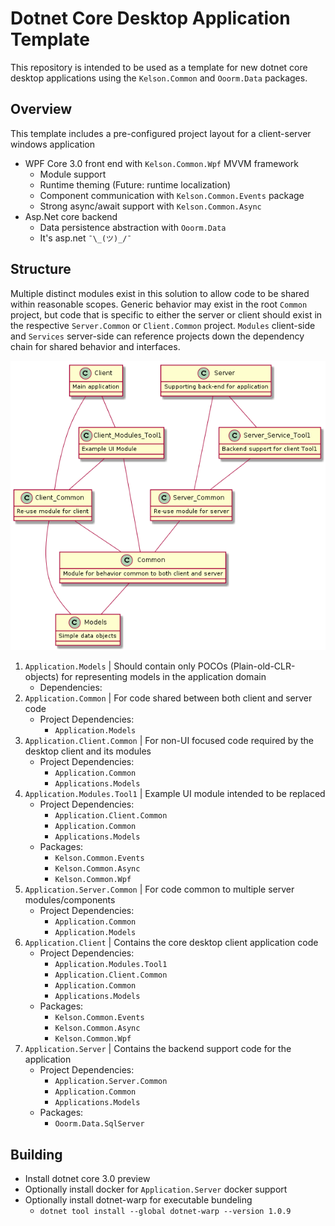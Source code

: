 # Dotnet Core Desktop Application Template

This repository is intended to be used as a template for new dotnet core desktop applications using the `Kelson.Common` and `Ooorm.Data` packages.

## Overview

This template includes a pre-configured project layout for a client-server windows application

 * WPF Core 3.0 front end with `Kelson.Common.Wpf` MVVM framework
    * Module support
    * Runtime theming (Future: runtime localization)
    * Component communication with `Kelson.Common.Events` package
    * Strong async/await support with `Kelson.Common.Async` 
 * Asp.Net core backend
    * Data persistence abstraction with `Ooorm.Data`
    * It's asp.net `¯\_(ツ)_/¯`
 
## Structure

Multiple distinct modules exist in this solution to allow code to be shared within reasonable scopes. Generic behavior may exist in the root `Common` project, but code that is specific to either the server or client should exist in the respective `Server.Common` or `Client.Common` project. `Modules` client-side and `Services` server-side can reference projects down the dependency chain for shared behavior and interfaces.

![Package Diagram](./Docs/TemplateDiagram.png)

 1. `Application.Models`
    | Should contain only POCOs (Plain-old-CLR-objects) for representing models in the application domain
    * Dependencies:
 1. `Application.Common`
    | For code shared between both client and server code
    * Project Dependencies:
        * `Application.Models`
 1. `Application.Client.Common` 
    | For non-UI focused code required by the desktop client and its modules
    * Project Dependencies:
        * `Application.Common`
        * `Applications.Models`
 1. `Application.Modules.Tool1`
    | Example UI module intended to be replaced
    * Project Dependencies:
        * `Application.Client.Common`
        * `Application.Common`
        * `Applications.Models`
    * Packages:
        * `Kelson.Common.Events`
        * `Kelson.Common.Async`
        * `Kelson.Common.Wpf`
 1. `Application.Server.Common`
    | For code common to multiple server modules/components
    * Project Dependencies:
        * `Application.Common`
        * `Application.Models`
 1. `Application.Client`
    | Contains the core desktop client application code
    * Project Dependencies:
        * `Application.Modules.Tool1`
        * `Application.Client.Common`
        * `Application.Common`
        * `Applications.Models`
    * Packages:        
        * `Kelson.Common.Events`
        * `Kelson.Common.Async`
        * `Kelson.Common.Wpf`        
 1. `Application.Server`
    | Contains the backend support code for the application
    * Project Dependencies:
        * `Application.Server.Common`
        * `Application.Common`
        * `Applications.Models`
    * Packages:
        * `Ooorm.Data.SqlServer`        
    
## Building

 * Install dotnet core 3.0 preview
 * Optionally install docker for `Application.Server` docker support
 * Optionally install dotnet-warp for executable bundeling 
    * `dotnet tool install --global dotnet-warp --version 1.0.9`